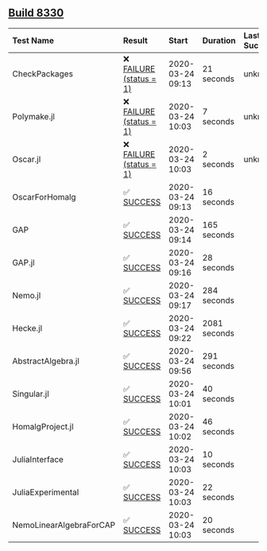 ## [Build 8330](https://oscarci.mathematik.uni-kl.de/job/oscar/8330/)

| Test Name    | Result | Start | Duration | Last Success |
|:-------------|:-------|:------|:---------|:-------------|
| CheckPackages | ❌ [FAILURE (status = 1)](https://oscarci.mathematik.uni-kl.de/job/oscar/8330/artifact/logs/build-8330/CheckPackages.log) | 2020-03-24 09:13 | 21 seconds | unknown |
| Polymake.jl | ❌ [FAILURE (status = 1)](https://oscarci.mathematik.uni-kl.de/job/oscar/8330/artifact/logs/build-8330/Polymake.jl.log) | 2020-03-24 10:03 | 7 seconds | unknown |
| Oscar.jl | ❌ [FAILURE (status = 1)](https://oscarci.mathematik.uni-kl.de/job/oscar/8330/artifact/logs/build-8330/Oscar.jl.log) | 2020-03-24 10:03 | 2 seconds | unknown |
| OscarForHomalg | ✅ [SUCCESS](https://oscarci.mathematik.uni-kl.de/job/oscar/8330/artifact/logs/build-8330/OscarForHomalg.log) | 2020-03-24 09:13 | 16 seconds |  |
| GAP | ✅ [SUCCESS](https://oscarci.mathematik.uni-kl.de/job/oscar/8330/artifact/logs/build-8330/GAP.log) | 2020-03-24 09:14 | 165 seconds |  |
| GAP.jl | ✅ [SUCCESS](https://oscarci.mathematik.uni-kl.de/job/oscar/8330/artifact/logs/build-8330/GAP.jl.log) | 2020-03-24 09:16 | 28 seconds |  |
| Nemo.jl | ✅ [SUCCESS](https://oscarci.mathematik.uni-kl.de/job/oscar/8330/artifact/logs/build-8330/Nemo.jl.log) | 2020-03-24 09:17 | 284 seconds |  |
| Hecke.jl | ✅ [SUCCESS](https://oscarci.mathematik.uni-kl.de/job/oscar/8330/artifact/logs/build-8330/Hecke.jl.log) | 2020-03-24 09:22 | 2081 seconds |  |
| AbstractAlgebra.jl | ✅ [SUCCESS](https://oscarci.mathematik.uni-kl.de/job/oscar/8330/artifact/logs/build-8330/AbstractAlgebra.jl.log) | 2020-03-24 09:56 | 291 seconds |  |
| Singular.jl | ✅ [SUCCESS](https://oscarci.mathematik.uni-kl.de/job/oscar/8330/artifact/logs/build-8330/Singular.jl.log) | 2020-03-24 10:01 | 40 seconds |  |
| HomalgProject.jl | ✅ [SUCCESS](https://oscarci.mathematik.uni-kl.de/job/oscar/8330/artifact/logs/build-8330/HomalgProject.jl.log) | 2020-03-24 10:02 | 46 seconds |  |
| JuliaInterface | ✅ [SUCCESS](https://oscarci.mathematik.uni-kl.de/job/oscar/8330/artifact/logs/build-8330/JuliaInterface.log) | 2020-03-24 10:03 | 10 seconds |  |
| JuliaExperimental | ✅ [SUCCESS](https://oscarci.mathematik.uni-kl.de/job/oscar/8330/artifact/logs/build-8330/JuliaExperimental.log) | 2020-03-24 10:03 | 22 seconds |  |
| NemoLinearAlgebraForCAP | ✅ [SUCCESS](https://oscarci.mathematik.uni-kl.de/job/oscar/8330/artifact/logs/build-8330/NemoLinearAlgebraForCAP.log) | 2020-03-24 10:03 | 20 seconds |  |
